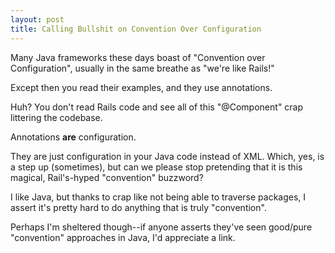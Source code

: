 ```yaml
---
layout: post
title: Calling Bullshit on Convention Over Configuration
---
```


Many Java frameworks these days boast of "Convention over Configuration", usually in the same breathe as "we're like Rails!"

Except then you read their examples, and they use annotations.

Huh? You don't read Rails code and see all of this "@Component" crap littering the codebase.

Annotations **are** configuration.

They are just configuration in your Java code instead of XML. Which, yes, is a step up (sometimes), but can we please stop pretending that it is this magical, Rail's-hyped "convention" buzzword?

I like Java, but thanks to crap like not being able to traverse packages, I assert it's pretty hard to do anything that is truly "convention".

Perhaps I'm sheltered though--if anyone asserts they've seen good/pure "convention" approaches in Java, I'd appreciate a link.

